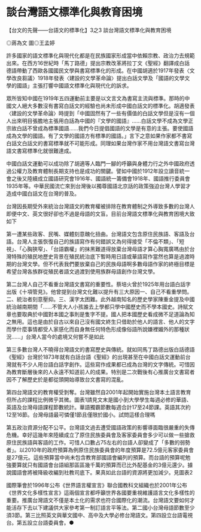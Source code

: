 # 談台灣語文標準化與教育困境

【台文的先聲——台語文的標準化】3之3 談台灣語文標準化與教育困境
 
◎蔣為文 圖◎王孟婷
 
許多國家的語文標準化與現代化都是在民族國家形成當中依賴宗教、政治力去規範出來。在西方16世紀時「馬丁路德」提出宗教改革將拉丁文《聖經》翻譯成白話德語帶動了西歐各國國民文學與書寫標準化的形成。在中國胡適於1917年發表〈文學改良芻議〉1918年發表〈建設的文學革命論〉提出白話文學及「國語的文學文學的國語」主張打響中國語文標準化與現代化的訴求。
 
眾所皆知中國在1919年五四運動前主要是以文言文為書寫主流與標準。那時的中國文人絕大多數沒有書寫白話文的經驗也尚未形成中國白話文的標準化。胡適發表〈建設的文學革命論〉時提到「中國固然有了一些有價值的白話文學但是沒有一個人出來明目張膽地主張用白話為中國的『文學的國語』……白話文學不成為文學正宗故白話不曾成為標準國語……我們今日提倡國語的文學是有意的主張。要使國語成為文學的國語。有了文學的國語方有標準的國語。」言下之意如果作家都不書寫白話文白話文的書寫標準就不可能形成。同理如果台灣作家不用台灣語文書寫台灣語文書寫標準化就很難達成。
 
中國白話文運動可以成功除了胡適等人臨門一腳的呼籲與身體力行之外中國政府透過公權力及教育體制長期支持也是成功的關鍵。譬如中國於1912年設立讀音統一會之後又陸續成立國語研究會1916年、國語統一籌備會1918年、國語推行委員會1935年等。中華民國流亡來到台灣後以獨尊國語北京話的政策強迫台灣人學習才造成中國白話文在台灣的普及。
 
台灣因長期受外來統治台灣語文的教育權被排除在教育體制之外導致多數的台灣人即便中文、英文很好卻也不過是母語的文盲。目前台灣語文標準化與教育困境大致如下
 
第一遭某些政客、民嘴、媒體刻意醜化扭曲。台灣語文包含原住民族語、客語及台語。台灣人主張恢復自己的族語寫作有何錯誤又為何得接受「不倫不類」、「短視」、「心胸狹窄」、「台語霸權」的抹黑難道得放棄台灣母語才算心胸寬廣嗎由於台灣特殊的殖民地歷史背景在殖民統治底下暫時用日語或華語寫作當然也算是過渡時期的台灣文學。但不代表我們要放棄自己的民族母語啊多數母語作家的終極目標是希望台灣各族群從殖民者語文過渡到使用族群母語創作台灣文學。
 
第二台灣人自己不看重台灣語文書寫的重要性。蔡培火曾於1925年用台語白話字出版《十項管見》。他曾提到台灣文化難以提升有三大原因一、自己不看重學問。二、統治者刻意壓抑。三、漢字太困難。此外越南知名的歷史學家陳重金提及中國統治越南期間「……不管大人小孩誰去上學都只學中國歷史而不學本國史。詩賦文章也要取典於中國對本國之事則是隻字不提。國人把本國歷史看成微不足道論為知之無用。這也是由於自古以來自己沒有國文終生只借助於他人的語言、他人的文字而學什麼事情都受人家感化而自身無任何特色形成像俗語所說嫌裡媚外的那種狀況……」台灣人當今的處境又何嘗不是如此
 
第三多數台灣人不曉得台灣語文的書寫歷史與傳統。就如同馬丁路德出版白話德語《聖經》台灣於1873年就有白話台語《聖經》的出現甚至在中國白話文運動前台灣就有不少人用台語白話字創作。這些寫作成果都已成為台灣的文字傳統。可惜因為教育斷層後來的人永遠不知道前人的成果。特別是二次戰後有心推廣台文書寫者因不了解歷史於是都從頭開始導致台文書寫的混亂。
 
第四台灣語文的教育權受剝奪。台灣雖然自2001年起開始實施台灣本土語言教育但所占的課程比例微乎其微。圖表1請見文末是國小到大學學生每週必修的華語、英語及台灣母語課程節數統計。華語獨霸節數每週合計17至24節課。英語其次約12至16節。台灣母語最可憐僅1節且僅限於國小。試問這樣合理嗎
 
第五政治資源分配不公平。台灣語文過去遭受國語政策的影響導面臨很嚴重的失傳危機。幸好這幾年來陸續成立了原住民族委員會及客家委員會多少可以做一些搶救原住民族語與客語的工作。可惜人口數占75左右的台語人卻變成了「多數的弱勢者」。以2010年的政府預算為例原住民族委員會的年度預算是72.5億元客家委員會是27億元。這些預算當中尚未包含教育部國語會編列的預算。而台語的預算呢勉強要算就只有國語會台語組那區區幾千萬的預算而已比外配基金的3億元還少。據說國語會將被降級收編到社教司底下。果真如此台語的資源將更加減少。見圖表2
 
國際筆會於1996年公布《世界語言權宣言》聯合國教科文組織也於2001年公布《世界文化多樣性宣言》這兩個宣言都呼籲世界各國要重視維護語言文化多樣性的重要。推廣台灣語文不僅是本土化的需求也符合國際化的潮流。台灣語文要如何才能活存下去以下建議供大家參考第一制訂語言平等法。第二國小台灣母語節數至少須3節。第三比照英文與華文國中、高中及大學必修台灣語文。第四設立台語電視台。第五設立台語委員會。●
